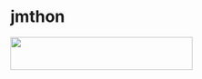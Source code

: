 # jmthon

<p align="left"><a href="https://heroku.com/deploy?template=https://github.com/kanser/musi"> <img src="https://img.shields.io/badge/Deploy%20To%20Heroku-purple?style=for-the-badge&logo=heroku" width="320" height="58.45"/></a></p>
